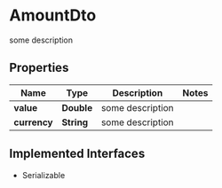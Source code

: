 

# AmountDto

some description 

## Properties

| Name | Type | Description | Notes |
|------------ | ------------- | ------------- | -------------|
|**value** | **Double** | some description  |  |
|**currency** | **String** | some description  |  |


## Implemented Interfaces

* Serializable


